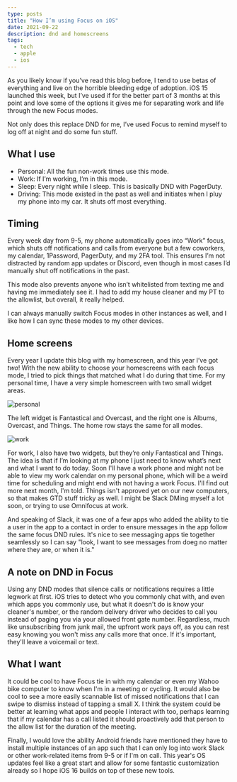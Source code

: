 ```yaml
---
type: posts
title: "How I’m using Focus on iOS"
date: 2021-09-22
description: dnd and homescreens
tags:
  - tech
  - apple
  - ios
---
```


As you likely know if you’ve read this blog before, I tend to use betas of everything and live on the horrible bleeding edge of adoption. iOS 15 launched this week, but I’ve used if for the better part of 3 months at this point and love some of the options it gives me for separating work and life through the new Focus modes. 

Not only does this replace DND for me, I’ve used Focus to remind myself to log off at night and do some fun stuff.

## What I use

- Personal: All the fun non-work times use this mode.
- Work: If I’m working, I’m in this mode.
- Sleep: Every night while I sleep. This is basically DND with PagerDuty.
- Driving: This mode existed in the past as well and initiates when I pluy my phone into my car. It shuts off most everything.

## Timing

Every week day from 9-5, my phone automatically goes into “Work” focus, which shuts off notifications and calls from everyone but a few coworkers, my calendar, 1Password, PagerDuty, and my 2FA tool. This ensures I’m not distracted by random app updates or Discord, even though in most cases I’d manually shut off notifications in the past. 

This mode also prevents anyone who isn’t whitelisted from texting me and having me immediately see it. I had to add my house cleaner and my PT to the allowlist, but overall, it really helped.

I can always manually switch Focus modes in other instances as well, and I like how I can sync these modes to my other devices.

## Home screens

Every year I update this blog with my homescreen, and this year I’ve got *two*! With the new ability to choose your homescreens with each focus mode, I tried to pick things that matched what I do during that time. For my personal time, I have a very simple homescreen with two small widget areas. 

![personal](/personalfocus.jpeg)

The left widget is Fantastical and Overcast, and the right one is Albums, Overcast, and Things. The home row stays the same for all modes.

![work](/worklock.jpeg)

For work, I also have two widgets, but they’re only Fantastical and Things. The idea is that if I’m looking at my phone I just need to know what’s next and what I want to do today. Soon I'll have a work phone and might not be able to view my work calendar on my personal phone, which will be a weird time for scheduling and might end with not having a work Focus. I'll find out more next month, I'm told. Things isn't approved yet on our new computers, so that makes GTD stuff tricky as well. I might be Slack DMing myself a lot soon, or trying to use Omnifocus at work.

And speaking of Slack, it was one of a few apps who added the ability to tie a user in the app to a contact in order to ensure messages in the app follow the same focus DND rules. It's nice to see messaging apps tie together seamlessly so I can say "look, I want to see messages from doeg no matter where they are, or when it is." 

## A note on DND in Focus

Using any DND modes that silence calls or notifications requires a little legwork at first. iOS tries to detect who you commonly chat with, and even which apps you commonly use, but what it doesn't do is know your cleaner's number, or the random delivery driver who decides to call you instead of paging you via your allowed front gate number. Regardless, much like unsubscribing from junk mail, the upfront work pays off, as you can rest easy knowing you won't miss any calls more that once. If it's important, they'll leave a voicemail or text.

## What I want

It could be cool to have Focus tie in with my calendar or even my Wahoo bike computer to know when I'm in a meeting or cycling. It would also be cool to see a more easily scannable list of missed notifications that I can swipe to dismiss instead of tapping a small X. I think the system could be better at learning what apps and people I interact with too, perhaps learning that if my calendar has a call listed it should proactively add that person to the allow list for the duration of the meeting. 

Finally, I would love the ability Android friends have mentioned they have to install multiple instances of an app such that I can only log into work Slack or other work-related items from 9-5 or if I'm on call. This year's OS updates feel like a great start and allow for some fantastic customization already so I hope iOS 16 builds on top of these new tools.